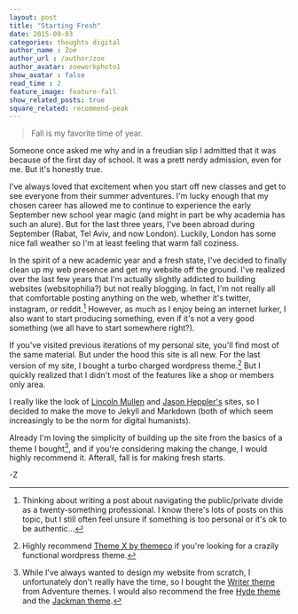 ```yaml
---
layout: post
title: "Starting Fresh"
date: 2015-09-03
categories: thoughts digital
author_name : Zoe 
author_url : /author/zoe
author_avatar: zoeworkphoto1
show_avatar : false
read_time : 2
feature_image: feature-fall
show_related_posts: true
square_related: recommend-peak
---
```

> Fall is my favorite time of year.

Someone once asked me why and in a freudian slip I admitted that it was because of the first day of school. It was a prett nerdy admission, even for me. But it's honestly true. 

I've always loved that excitement when you start off new classes and get to see everyone from their summer adventures. I'm lucky enough that my chosen career has allowed me to continue to experience the early September new school year magic (and might in part be why academia has such an alure). But for the last three years, I've been abroad during September (Rabat, Tel Aviv, and now London). Luckily, London has some nice fall weather so I'm at least feeling that warm fall coziness.  

In the spirit of a new academic year and a fresh state, I've decided to finally clean up my web presence and get my website off the ground. I've realized over the last few years that I'm actually slightly addicted to building websites (websitophilia?) but not really blogging. In fact, I'm not really all that comfortable posting anything on the web, whether it's twitter, instagram, or reddit.[^1] However, as much as I enjoy being an internet lurker, I also want to start producing something, even if it's not a very good something (we all have to start somewhere right?).

If you've visited previous iterations of my personal site, you'll find most of the same material. But under the hood this site is all new. For the last version of my site, I bought a turbo charged wordpress theme.[^2] But I quickly realized that I didn't most of the features like a shop or members only area. 

I really like the look of [Lincoln Mullen]("http://lincolnmullen.com") and [Jason Heppler's]("http://jasonheppler.org") sites, so I decided to make the move to Jekyll and Markdown (both of which seem increasingly to be the norm for digital humanists). 

Already I'm loving the simplicity of building up the site from the basics of a theme I bought[^3], and if you're considering making the change, I would highly recommend it. Afterall, fall is for making fresh starts.

-Z

[^1]: Thinking about writing a post about navigating the public/private divide as a twenty-something professional. I know there's lots of posts on this topic, but I still often feel unsure if something is too personal or it's ok to be authentic...
[^2]: Highly recommend [Theme X by themeco]("http://theme.co/x/") if you're looking for a crazily functional wordpress theme.
[^3]: While I've always wanted to design my website from scratch, I unfortunately don't really have the time, so I bought the [Writer theme]("http://adventurethemes.com/demo/writer/jekyll/v1-d-20-2/") from Adventure themes. I would also recommend the free [Hyde theme]("http://hyde.getpoole.com/") and the [Jackman theme]("http://demo.krownthemes.com/jackman/").

